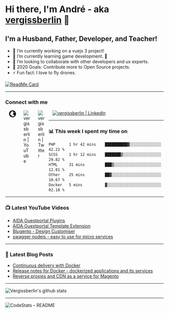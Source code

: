 # Hi there, I'm André - aka [vergissberlin][website] 👋

## I'm a Husband, Father, Developer, and Teacher!

- 🔭 I’m currently working on a vuejs 3 project!
- 🌱 I’m currently learning game development. 🤣
- 👯 I’m looking to collaborate with other developers and ux experts.
- 🥅 2020 Goals: Contribute more to Open Source projects.
- ⚡ Fun fact: I love to fly drones.

[![ReadMe Card](https://github-readme-stats.vercel.app/api/pin/?username=vergissberlin&repo=resume&hide_border=true)](https://github.com/vergissberlin/resume)

---

### Connect with me

[<img align="left" hspace="12" alt="vergissberlin.cocdm" width="22px" src="https://raw.githubusercontent.com/iconic/open-iconic/master/svg/globe.svg" />][website]
[<img align="left" hspace="12" alt="vergissberlin | YouTube" width="22px" src="https://cdn.jsdelivr.net/npm/simple-icons@v3/icons/youtube.svg" />][youtube]
[<img align="left" hspace="12" alt="vergissberlin | Twitter" width="22px" src="https://cdn.jsdelivr.net/npm/simple-icons@v3/icons/twitter.svg" />][twitter]
[<img hspace="12" alt="vergissberlin | LinkedIn" width="22px" src="https://cdn.jsdelivr.net/npm/simple-icons@v3/icons/linkedin.svg" />][linkedin]

---

### 📊 This week I spent my time on

<!--START_SECTION:waka-->
```text
PHP      1 hr 42 mins    ██████████▓░░░░░░░░░░░░░░   42.22 % 
SCSS     1 hr 12 mins    ███████▒░░░░░░░░░░░░░░░░░   29.82 % 
HTML     31 mins         ███▒░░░░░░░░░░░░░░░░░░░░░   12.81 % 
Other    25 mins         ██▓░░░░░░░░░░░░░░░░░░░░░░   10.67 % 
Docker   5 mins          ▓░░░░░░░░░░░░░░░░░░░░░░░░   02.18 % 
```
<!--END_SECTION:waka-->

<!-- START_SECTION:codestats -->
<!-- END_SECTION:codestats -->

---

### 📺 Latest YouTube Videos
<!-- YOUTUBE:START -->
- [AIDA Guestportal Plugins](https://www.youtube.com/watch?v=7vU7JHyaHzk)
- [AIDA Guestportal Template Extension](https://www.youtube.com/watch?v=Apzdbva7RP0)
- [Blugento  - Design Customiser](https://www.youtube.com/watch?v=UPuw77kYkqk)
- [swagger nodejs - easy to use for micro services](https://www.youtube.com/watch?v=besBSUVCSBc)
<!-- YOUTUBE:END -->

---

### 📕 Latest Blog Posts
<!-- BLOG-POST-LIST:START -->
- [Continuous delivery with Docker](https://medium.com/@andre.lademann/continuous-delivery-with-docker-91e3ed8188ad?source=rss-25031e672016------2)
- [Release notes for Docker - dockerized applications and its services](https://medium.com/blugento/release-notes-for-docker-dockerized-applications-and-its-services-4c92b254ab2?source=rss-25031e672016------2)
- [Reverse proxies and CDN as a service for Magento](https://medium.com/blugento/reverse-proxies-and-cdn-as-a-service-for-magento-4b0ad0d77b1?source=rss-25031e672016------2)
<!-- BLOG-POST-LIST:END -->

---

![Vergissberlin's github stats](https://github-readme-stats.vercel.app/api?username=vergissberlin&show_icons=true&hide_border=true)

[website]: https://andrelademann.de
[twitter]: https://twitter.com/vergissberlin
[youtube]: https://youtube.com/vergissberlin
[linkedin]: https://linkedin.com/in/andre-lademann/

---

![CodeStats – README](https://github.com/vergissberlin/vergissberlin/workflows/CodeStats%20%E2%80%93%20README/badge.svg)
